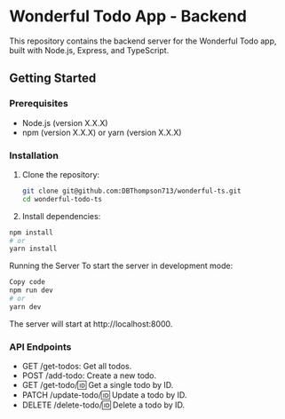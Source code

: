 # Wonderful Todo App - Backend

This repository contains the backend server for the Wonderful Todo app, built with Node.js, Express, and TypeScript.

## Getting Started

### Prerequisites

- Node.js (version X.X.X)
- npm (version X.X.X) or yarn (version X.X.X)

### Installation

1. Clone the repository:

   ```sh
   git clone git@github.com:DBThompson713/wonderful-ts.git
   cd wonderful-todo-ts
   ```


2. Install dependencies:

```sh
npm install
# or
yarn install
```

Running the Server
To start the server in development mode:

```sh
Copy code
npm run dev
# or
yarn dev
```

The server will start at http://localhost:8000.


### API Endpoints
- GET /get-todos: Get all todos.
- POST /add-todo: Create a new todo.
- GET /get-todo/:id: Get a single todo by ID.
- PATCH /update-todo/:id: Update a todo by ID.
- DELETE /delete-todo/:id: Delete a todo by ID.
